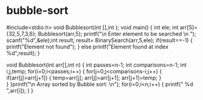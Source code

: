 # bubble-sort
#include<stdio.h>
 void Bubblesort(int [],int );
 void main()
 {
 int ele;
 int arr[5]={32,5,7,3,6};
 Bubblesort(arr,5);
 printf("\n Enter element to be searched \n ");
 scanf("%d",&ele);int result;
 result= BinarySearch(arr,5,ele);
 if(result==-1)
 {
     printf("Element not found");
 }
 else
     printf("Element found at index %d",result);
 }

 void Bubblesort(int arr[],int n)
 {
     int passes=n-1;
     int comparisons=n-1;
     int i,j,temp;
     for(i=0;i<passes;i++)
     {
         for(j=0;j<comparisons-i;j++)
         {
           if(arr[j]>arr[j+1])
           {
             temp=arr[j];
             arr[j]=arr[j+1];
             arr[j+1]=temp;
           }  
         }
     }printf("\n Array sorted by Bubble sort: \n");
     for(i=0;i<n;i++)
     {
         printf(" %d ",arr[i]);
     }
 }
